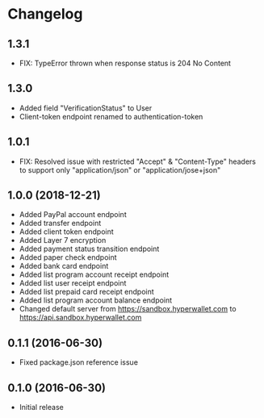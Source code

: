 Changelog
=========

1.3.1
-------------------
- FIX: TypeError thrown when response status is 204 No Content

1.3.0
-------------------
- Added field "VerificationStatus" to User
- Client-token endpoint renamed to authentication-token

1.0.1
-------------------
- FIX: Resolved issue with restricted "Accept" & "Content-Type" headers to support only "application/json" or "application/jose+json"

1.0.0  (2018-12-21)
-------------------
- Added PayPal account endpoint
- Added transfer endpoint
- Added client token endpoint
- Added Layer 7 encryption
- Added payment status transition endpoint
- Added paper check endpoint
- Added bank card endpoint
- Added list program account receipt endpoint
- Added list user receipt endpoint
- Added list prepaid card receipt endpoint
- Added list program account balance endpoint
- Changed default server from https://sandbox.hyperwallet.com to https://api.sandbox.hyperwallet.com

0.1.1 (2016-06-30)
------------------

- Fixed package.json reference issue

0.1.0 (2016-06-30)
------------------

- Initial release
